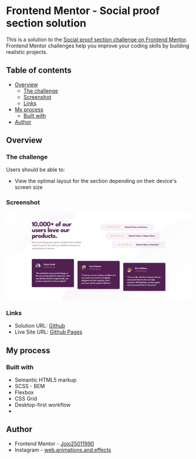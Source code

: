 # Frontend Mentor - Social proof section solution

This is a solution to the [Social proof section challenge on Frontend Mentor](https://www.frontendmentor.io/challenges/social-proof-section-6e0qTv_bA). Frontend Mentor challenges help you improve your coding skills by building realistic projects.

## Table of contents

-   [Overview](#overview)
    -   [The challenge](#the-challenge)
    -   [Screenshot](#screenshot)
    -   [Links](#links)
-   [My process](#my-process)
    -   [Built with](#built-with)
-   [Author](#author)

## Overview

### The challenge

Users should be able to:

-   View the optimal layout for the section depending on their device's screen size

### Screenshot

![](./screenshot-social-proof.png)

### Links

-   Solution URL: [Github](https://github.com/Jojo25011990/social-proof-section)
-   Live Site URL: [Github Pages](https://jojo25011990.github.io/social-proof-section/)

## My process

### Built with

-   Semantic HTML5 markup
-   SCSS - BEM
-   Flexbox
-   CSS Grid
-   Desktop-first workflow
-

## Author

-   Frontend Mentor - [Jojo25011990](https://www.frontendmentor.io/profile/Jojo25011990)
-   Instagram - [web.animations.and.effects](https://www.instagram.com/web.animations.and.effects/)
